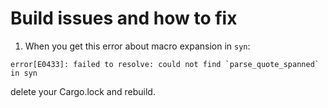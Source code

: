 # Build issues and how to fix


1. When you get this error about macro expansion in `syn`:
```Compiling wasm-bindgen-macro-support v0.2.83
error[E0433]: failed to resolve: could not find `parse_quote_spanned` in syn
```
delete your Cargo.lock and rebuild.
